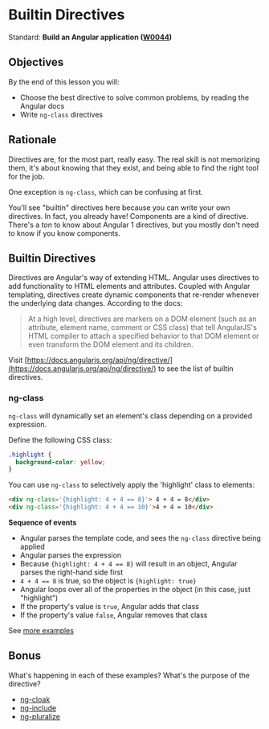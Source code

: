 # Builtin Directives

Standard: **Build an Angular application (<a href="#">W0044</a>)**

## Objectives

By the end of this lesson you will:

- Choose the best directive to solve common problems, by reading the Angular docs
- Write `ng-class` directives

## Rationale

Directives are, for the most part, really easy.  The real skill is not memorizing them, it's about knowing that they exist, and being able to find the right tool for the job.

One exception is `ng-class`, which can be confusing at first.

You'll see "builtin" directives here because you can write your own directives.  In fact, you already have!  Components are a kind of directive.  There's a _ton_ to know about Angular 1 directives, but you mostly don't need to know if you know components.

## Builtin Directives

Directives are Angular's way of extending HTML. Angular uses directives to add functionality to HTML elements and attributes. Coupled with Angular templating, directives create dynamic components that re-render whenever the underlying data changes. According to the docs:

> At a high level, directives are markers on a DOM element (such as an attribute, element name, comment or CSS class) that tell AngularJS's HTML compiler to attach a specified behavior to that DOM element or even transform the DOM element and its children.

Visit [https://docs.angularjs.org/api/ng/directive/](https://docs.angularjs.org/api/ng/directive/) to see the list of builtin directives.

### ng-class

`ng-class` will dynamically set an element's class depending on a provided expression.

Define the following CSS class:

```css
.highlight {
  background-color: yellow;
}
```

You can use `ng-class` to selectively apply the 'highlight' class to elements:

```html
<div ng-class='{highlight: 4 + 4 == 8}'> 4 + 4 = 8</div>
<div ng-class='{highlight: 4 + 4 == 10}'>4 + 4 = 10</div>
```

**Sequence of events**

- Angular parses the template code, and sees the `ng-class` directive being applied
- Angular parses the expression
- Because `{highlight: 4 + 4 == 8}` will result in an object, Angular parses the right-hand side first
- `4 + 4 == 8` is true, so the object is `{highlight: true}`
- Angular loops over all of the properties in the object (in this case, just "highlight")
- If the property's value is `true`, Angular adds that class
- If the property's value `false`, Angular removes that class

See [more examples](https://github.com/mjhea0/thinkful-mentor/tree/master/angular/fundamentals/built-in-directives/ngClass/ngClass-more-examples)

## Bonus

What's happening in each of these examples? What's the purpose of the directive?

- [ng-cloak](https://github.com/gSchool/angular-examples/tree/master/ng-cloak)
- [ng-include](https://github.com/gSchool/angular-examples/tree/master/ng-include)
- [ng-pluralize](https://github.com/gSchool/angular-examples/tree/master/ng-pluralize)
